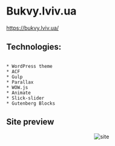 # Bukvy.lviv.ua

<a href="https://bukvy.lviv.ua/">https://bukvy.lviv.ua/</a>

## Technologies:

<code>
* WordPress theme
* ACF
* Gulp
* Parallax
* WOW.js
* Animate
* Slick-slider
* Gutenberg Blocks
</code>

## Site preview

<p align="center">
    <img src="bukvy.png" alt="site">
</p>